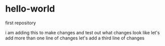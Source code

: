 # hello-world
first repository

i am adding this to make changes and test out what changes look like
let's add more than one line of changes
let's add a third line of changes

